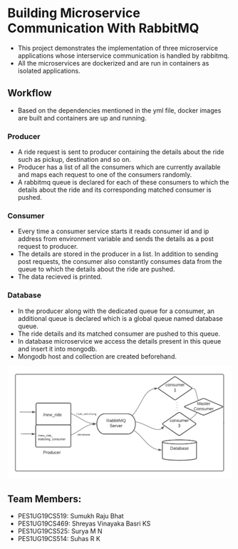 
# Building Microservice Communication With RabbitMQ

* This project demonstrates the implementation of three microservice applications whose interservice communication is handled by rabbitmq.
* All the microservices are dockerized and are run in containers as isolated applications.


## Workflow

* Based on the dependencies mentioned in the yml file, docker images are built and containers are up and running.
### Producer

* A ride request is sent to producer containing the details about the ride such as pickup, destination and so on.
* Producer has a list of all the consumers which are currently available and maps each request to one of the consumers randomly.
* A rabbitmq queue is declared for each of these consumers to which the details about the ride and its corresponding matched consumer is pushed.

### Consumer

* Every time a consumer service starts it reads consumer id and ip address from environment variable and sends the details as a post request to producer.
* The details are stored in the producer in a list. In addition to sending post requests, the consumer also constantly consumes data from the queue to which the details about the ride are pushed. 
* The data recieved is printed.

### Database

* In the producer along with the dedicated queue for a consumer, an additional queue is declared which is a global queue named database queue. 
* The ride details and its matched consumer are pushed to this queue. 
* In database microservice we access the details present in this queue and insert it into mongodb. 
* Mongodb host and collection are created beforehand.

![](/flowchart.png)


## Team Members:
- PES1UG19CS519: Sumukh Raju Bhat
- PES1UG19CS469: Shreyas Vinayaka Basri KS
- PES1UG19CS525: Surya M N
- PES1UG19CS514: Suhas R K
